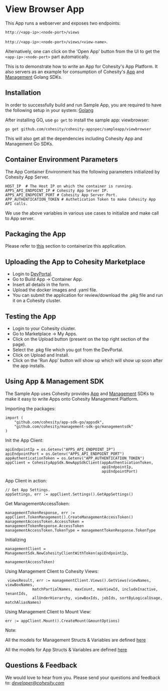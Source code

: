 View Browser App
=================

This App runs a webserver and exposes two endpoints: 

`http://<app-ip>:<node-port>/views`  

`http://<app-ip>:<node-port>/views/<view-name>`.

Alternatively, one can click on the 'Open App' button from the UI to get the `<app-ip>:<node-port>` part automatically.
 
This is to demonstrate how to write an App for Cohesity's App
Platform. It also servers as an example for consumption of Cohesity's [App](https://github.com/cohesity/app-sdk-go)
and [Management](https://github.com/cohesity/management-sdk-go) Golang SDKs.

## Installation
In order to successfully build and run Sample App, you are required to 
have the following setup in your system: [Golang](https://golang.org/doc/install)

After installing GO, use `go get` to install the sample app: viewbrowser:

```go get github.com/cohesity/cohesity-appspec/sampleapp/viewbrowser```

This will also get all the dependencies including Cohesity App and 
Management Go SDKs.

## Container Environment Parameters
The App Container Environment has the following parameters initialized by 
Cohesity App Server.
```
HOST_IP  # The Host IP on which the container is running.
APPS_API_ENDPOINT_IP # Cohesity App Server IP.
APPS_API_ENDPOINT_PORT # Cohesity App Server Port.
APP_AUTHENTICATION_TOKEN # Authetication Token to make Cohesity App API calls. 
```
We use the above variables in various use cases to initialize and make call to  App server.

## Packaging the App
Please refer to [this](README-Container.md) section to containerize this 
application.

## Uploading the App to Cohesity Marketplace
- Login to [DevPortal](devportal.cohesity.com).
- Go to Build App -> Container App.
- Insert all details in the form.
- Upload the docker images and .yaml file.
- You can submit the application for review/download the .pkg file and run it on a Cohesity cluster.

## Testing the App
- Login to your Cohesity cluster.
- Go to Marketplace -> My Apps.
- Click on the Upload button (present on the top right section of the page).
- Select the .pkg file which you got from the DevPortal.
- Click on Upload and Install.
- Click on the 'Run App' button will show up which will show up soon after the app installs.

## Using App & Management SDK
The Sample App uses
Cohesity provides [App](https://github.com/cohesity/app-sdk-go)
and [Management](https://github.com/cohesity/management-sdk-go) SDKs to 
make it easy to write Apps onto Cohesity Management Platform.

Importing the packages:
```
import (
    "github.com/cohesity/app-sdk-go/appsdk",
    "github.com/cohesity/management-sdk-go/managementsdk"
)
```

Init the App Client:
```
apiEndpointIp = os.Getenv("APPS_API_ENDPOINT_IP")
apiEndpointPort = os.Getenv("APPS_API_ENDPOINT_PORT")
appAuthenticationToken = os.Getenv("APP_AUTHENTICATION_TOKEN")
appClient = CohesityAppSdk.NewAppSdkClient(appAuthenticationToken,
                                           apiEndpointIp,
                                           apiEndpointPort)
```
App Client in action:
```
// Get App Settings.
appSettings, err := appClient.Settings().GetAppSettings()
```

Get  ManagementAccessToken:
```
managementTokenResponse, err := appClient.TokenManagement().CreateManagementAccessToken() 
managementAccessToken.AccessToken = managementTokenResponse.AccessToken
managementAccessToken.TokenType = managementTokenResponse.TokenType
```
Initializing
```
managementClient = ManagementSdk.NewCohesityClientWithToken(apiEndpointIp, 
                                                            managementAccessToken)
```               

Using Management Client to Cohesity Views:
```
 viewsResult, err := managementClient.Views().GetViews(viewNames, viewBoxNames,
            matchPartialNames, maxCount, maxViewId, includeInactive, tenantIds,
            allUnderHierarchy, viewBoxIds, jobIds, sortByLogicalUsage, matchAliasNames)
```

Using Management Client to Mount View:
```
err := appClient.Mount().CreateMount(&mountOptions)
```

Note: 

All the models for Management Structs & Variables are defined [here](https://github.com/cohesity/management-sdk-go/tree/master/models)

All the models for App Structs & Variables are defined [here](https://github.com/cohesity/app-sdk-go/tree/master/models)



## Questions & Feedback
We would love to hear from you. Please send your questions and feedback to: 
*developer@cohesity.com*
